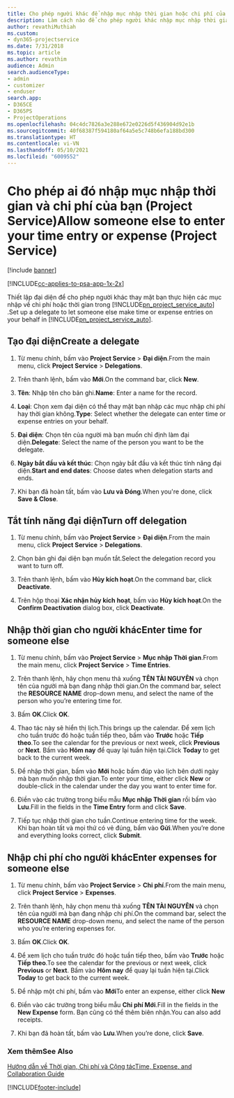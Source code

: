 ```yaml
---
title: Cho phép người khác để nhập mục nhập thời gian hoặc chi phí của bạn
description: Làm cách nào để cho phép người khác nhập mục nhập thời gian hoặc chi phí của bạn trong Project Service
author: revathiMuthiah
ms.custom:
- dyn365-projectservice
ms.date: 7/31/2018
ms.topic: article
ms.author: revathim
audience: Admin
search.audienceType:
- admin
- customizer
- enduser
search.app:
- D365CE
- D365PS
- ProjectOperations
ms.openlocfilehash: 04c4dc7826a3e288e672e0226d5f436904d92e1b
ms.sourcegitcommit: 40f68387f594180af64a5e5c748b6efa188bd300
ms.translationtype: HT
ms.contentlocale: vi-VN
ms.lasthandoff: 05/10/2021
ms.locfileid: "6009552"
---
```

# <a name="allow-someone-else-to-enter-your-time-entry-or-expense-project-service"></a><span data-ttu-id="bf2b0-103">Cho phép ai đó nhập mục nhập thời gian và chi phí của bạn (Project Service)</span><span class="sxs-lookup"><span data-stu-id="bf2b0-103">Allow someone else to enter your time entry or expense (Project Service)</span></span>

[!include [banner](../includes/psa-now-project-operations.md)]

[!INCLUDE[cc-applies-to-psa-app-1x-2x](../includes/cc-applies-to-psa-app-1x-2x.md)]

<span data-ttu-id="bf2b0-104">Thiết lập đại diện để cho phép người khác thay mặt bạn thực hiện các mục nhập về chi phí hoặc thời gian trong [!INCLUDE[pn_project_service_auto](../includes/pn-project-service-auto.md)] .</span><span class="sxs-lookup"><span data-stu-id="bf2b0-104">Set up a delegate to let someone else make time or expense entries on your behalf in [!INCLUDE[pn_project_service_auto](../includes/pn-project-service-auto.md)].</span></span>  
  
## <a name="create-a-delegate"></a><span data-ttu-id="bf2b0-105">Tạo đại diện</span><span class="sxs-lookup"><span data-stu-id="bf2b0-105">Create a delegate</span></span>  
  
1.  <span data-ttu-id="bf2b0-106">Từ menu chính, bấm vào **Project Service** > **Đại diện**.</span><span class="sxs-lookup"><span data-stu-id="bf2b0-106">From the main menu, click **Project Service** > **Delegations**.</span></span>  
  
2.  <span data-ttu-id="bf2b0-107">Trên thanh lệnh, bấm vào **Mới**.</span><span class="sxs-lookup"><span data-stu-id="bf2b0-107">On the command bar, click **New**.</span></span>  
  
3. <span data-ttu-id="bf2b0-108">**Tên**: Nhập tên cho bản ghi.</span><span class="sxs-lookup"><span data-stu-id="bf2b0-108">**Name**: Enter a name for the record.</span></span>  
  
4. <span data-ttu-id="bf2b0-109">**Loại**: Chọn xem đại diện có thể thay mặt bạn nhập các mục nhập chi phí hay thời gian không.</span><span class="sxs-lookup"><span data-stu-id="bf2b0-109">**Type**: Select whether the delegate can enter time or expense entries on your behalf.</span></span>  
  
5. <span data-ttu-id="bf2b0-110">**Đại diện**: Chọn tên của người mà bạn muốn chỉ định làm đại diện.</span><span class="sxs-lookup"><span data-stu-id="bf2b0-110">**Delegate**: Select the name of the person you want to be the delegate.</span></span>  
  
6. <span data-ttu-id="bf2b0-111">**Ngày bắt đầu và kết thúc**: Chọn ngày bắt đầu và kết thúc tính năng đại diện.</span><span class="sxs-lookup"><span data-stu-id="bf2b0-111">**Start and end dates**: Choose dates when delegation starts and ends.</span></span>  
  
7.  <span data-ttu-id="bf2b0-112">Khi bạn đã hoàn tất, bấm vào **Lưu và Đóng**.</span><span class="sxs-lookup"><span data-stu-id="bf2b0-112">When you're done, click **Save & Close**.</span></span>  
  
## <a name="turn-off-delegation"></a><span data-ttu-id="bf2b0-113">Tắt tính năng đại diện</span><span class="sxs-lookup"><span data-stu-id="bf2b0-113">Turn off delegation</span></span>  
  
1.  <span data-ttu-id="bf2b0-114">Từ menu chính, bấm vào **Project Service** > **Đại diện**.</span><span class="sxs-lookup"><span data-stu-id="bf2b0-114">From the main menu, click **Project Service** > **Delegations**.</span></span>  
  
2.  <span data-ttu-id="bf2b0-115">Chọn bản ghi đại diện bạn muốn tắt.</span><span class="sxs-lookup"><span data-stu-id="bf2b0-115">Select the delegation record you want to turn off.</span></span>  
  
3.  <span data-ttu-id="bf2b0-116">Trên thanh lệnh, bấm vào **Hủy kích hoạt**.</span><span class="sxs-lookup"><span data-stu-id="bf2b0-116">On the command bar, click **Deactivate**.</span></span>  
  
4.  <span data-ttu-id="bf2b0-117">Trên hộp thoại **Xác nhận hủy kích hoạt**, bấm vào **Hủy kích hoạt**.</span><span class="sxs-lookup"><span data-stu-id="bf2b0-117">On the **Confirm Deactivation** dialog box, click **Deactivate**.</span></span>  
  
## <a name="enter-time-for-someone-else"></a><span data-ttu-id="bf2b0-118">Nhập thời gian cho người khác</span><span class="sxs-lookup"><span data-stu-id="bf2b0-118">Enter time for someone else</span></span>  
  
1.  <span data-ttu-id="bf2b0-119">Từ menu chính, bấm vào **Project Service** > **Mục nhập Thời gian**.</span><span class="sxs-lookup"><span data-stu-id="bf2b0-119">From the main menu, click **Project Service** > **Time Entries**.</span></span>  
  
2.  <span data-ttu-id="bf2b0-120">Trên thanh lệnh, hãy chọn menu thả xuống **TÊN TÀI NGUYÊN** và chọn tên của người mà bạn đang nhập thời gian.</span><span class="sxs-lookup"><span data-stu-id="bf2b0-120">On the command bar, select the **RESOURCE NAME** drop-down menu, and select the name of the person who you’re entering time for.</span></span>  
  
3.  <span data-ttu-id="bf2b0-121">Bấm **OK**.</span><span class="sxs-lookup"><span data-stu-id="bf2b0-121">Click **OK**.</span></span>  
  
4.  <span data-ttu-id="bf2b0-122">Thao tác này sẽ hiển thị lịch.</span><span class="sxs-lookup"><span data-stu-id="bf2b0-122">This brings up the calendar.</span></span> <span data-ttu-id="bf2b0-123">Để xem lịch cho tuần trước đó hoặc tuần tiếp theo, bấm vào **Trước** hoặc **Tiếp theo**.</span><span class="sxs-lookup"><span data-stu-id="bf2b0-123">To see the calendar for the previous or next week, click **Previous** or **Next**.</span></span> <span data-ttu-id="bf2b0-124">Bấm vào **Hôm nay** để quay lại tuần hiện tại.</span><span class="sxs-lookup"><span data-stu-id="bf2b0-124">Click **Today** to get back to the current week.</span></span>  
  
5.  <span data-ttu-id="bf2b0-125">Để nhập thời gian, bấm vào **Mới** hoặc bấm đúp vào lịch bên dưới ngày mà bạn muốn nhập thời gian.</span><span class="sxs-lookup"><span data-stu-id="bf2b0-125">To enter your time, either click **New** or double-click in the calendar under the day you want to enter time for.</span></span>  
  
6.  <span data-ttu-id="bf2b0-126">Điền vào các trường trong biểu mẫu **Mục nhập Thời gian** rồi bấm vào **Lưu**.</span><span class="sxs-lookup"><span data-stu-id="bf2b0-126">Fill in the fields in the **Time Entry** form and click **Save**.</span></span>  
  
7.  <span data-ttu-id="bf2b0-127">Tiếp tục nhập thời gian cho tuần.</span><span class="sxs-lookup"><span data-stu-id="bf2b0-127">Continue entering time for the week.</span></span> <span data-ttu-id="bf2b0-128">Khi bạn hoàn tất và mọi thứ có vẻ đúng, bấm vào **Gửi**.</span><span class="sxs-lookup"><span data-stu-id="bf2b0-128">When you’re done and everything looks correct, click **Submit**.</span></span>  
  
## <a name="enter-expenses-for-someone-else"></a><span data-ttu-id="bf2b0-129">Nhập chi phí cho người khác</span><span class="sxs-lookup"><span data-stu-id="bf2b0-129">Enter expenses for someone else</span></span>  
  
1.  <span data-ttu-id="bf2b0-130">Từ menu chính, bấm vào **Project Service** > **Chi phí**.</span><span class="sxs-lookup"><span data-stu-id="bf2b0-130">From the main menu, click **Project Service** > **Expenses**.</span></span>  
  
2.  <span data-ttu-id="bf2b0-131">Trên thanh lệnh, hãy chọn menu thả xuống **TÊN TÀI NGUYÊN** và chọn tên của người mà bạn đang nhập chi phí.</span><span class="sxs-lookup"><span data-stu-id="bf2b0-131">On the command bar, select the **RESOURCE NAME** drop-down menu, and select the name of the person who you’re entering expenses for.</span></span>  
  
3.  <span data-ttu-id="bf2b0-132">Bấm **OK**.</span><span class="sxs-lookup"><span data-stu-id="bf2b0-132">Click **OK**.</span></span>  
  
4.  <span data-ttu-id="bf2b0-133">Để xem lịch cho tuần trước đó hoặc tuần tiếp theo, bấm vào **Trước** hoặc **Tiếp theo**.</span><span class="sxs-lookup"><span data-stu-id="bf2b0-133">To see the calendar for the previous or next week, click **Previous** or **Next**.</span></span> <span data-ttu-id="bf2b0-134">Bấm vào **Hôm nay** để quay lại tuần hiện tại.</span><span class="sxs-lookup"><span data-stu-id="bf2b0-134">Click **Today** to get back to the current week.</span></span>  
  
5.  <span data-ttu-id="bf2b0-135">Để nhập một chi phí, bấm vào **Mới**</span><span class="sxs-lookup"><span data-stu-id="bf2b0-135">To enter an expense, either click **New**</span></span>  
  
6.  <span data-ttu-id="bf2b0-136">Điền vào các trường trong biểu mẫu **Chi phí Mới**.</span><span class="sxs-lookup"><span data-stu-id="bf2b0-136">Fill in the fields in the **New Expense** form.</span></span> <span data-ttu-id="bf2b0-137">Bạn cũng có thể thêm biên nhận.</span><span class="sxs-lookup"><span data-stu-id="bf2b0-137">You can also add receipts.</span></span>  
  
7.  <span data-ttu-id="bf2b0-138">Khi bạn đã hoàn tất, bấm vào **Lưu**.</span><span class="sxs-lookup"><span data-stu-id="bf2b0-138">When you’re done, click **Save**.</span></span>  
  
### <a name="see-also"></a><span data-ttu-id="bf2b0-139">Xem thêm</span><span class="sxs-lookup"><span data-stu-id="bf2b0-139">See Also</span></span>  
 [<span data-ttu-id="bf2b0-140">Hướng dẫn về Thời gian, Chi phí và Cộng tác</span><span class="sxs-lookup"><span data-stu-id="bf2b0-140">Time, Expense, and Collaboration Guide</span></span>](../psa/time-expense-collaboration-guide.md)


[!INCLUDE[footer-include](../includes/footer-banner.md)]